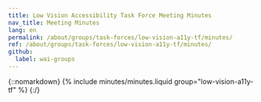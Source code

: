 ```yaml
---
title: Low Vision Accessibility Task Force Meeting Minutes
nav_title: Meeting Minutes
lang: en
permalink: /about/groups/task-forces/low-vision-a11y-tf/minutes/
ref: /about/groups/task-forces/low-vision-a11y-tf/minutes/
github:
  label: wai-groups
---
```


{::nomarkdown}
{% include minutes/minutes.liquid group="low-vision-a11y-tf" %}
{:/}